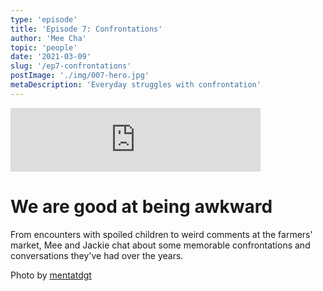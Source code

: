 ```yaml
---
type: 'episode'
title: 'Episode 7: Confrontations'
author: 'Mee Cha'
topic: 'people'
date: '2021-03-09'
slug: '/ep7-confrontations'
postImage: './img/007-hero.jpg'
metaDescription: 'Everyday struggles with confrontation'
---
```


<iframe src="https://anchor.fm/poorpeople/embed/episodes/007-Confrontations-es0mup/a-a4se8ge" height="102px" width="400px" frameborder="0" scrolling="no"></iframe>

# We are good at being awkward

From encounters with spoiled children to weird comments at the farmers' market, Mee and Jackie chat about some memorable confrontations and conversations they've had over the years.

Photo by [mentatdgt](https://www.pexels.com/@mentatdgt-330508?utm_content=attributionCopyText&utm_medium=referral&utm_source=pexels)
